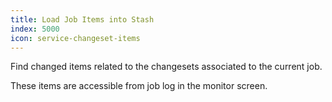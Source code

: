 ```yaml
---
title: Load Job Items into Stash
index: 5000
icon: service-changeset-items
---
```


Find changed items related to the changesets associated to the current job.

These items are accessible from job log in the monitor screen.
